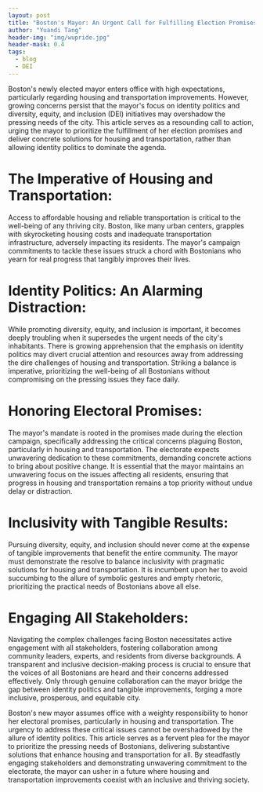 ```yaml
---
layout: post
title: "Boston's Mayor: An Urgent Call for Fulfilling Election Promises on Housing and Transportation, Beyond Identity Politics"
author: "Yuandi Tang"
header-img: "img/wupride.jpg"
header-mask: 0.4
tags:
  - blog
  - DEI
---
```


Boston's newly elected mayor enters office with high expectations, particularly regarding housing and transportation improvements. However, growing concerns persist that the mayor's focus on identity politics and diversity, equity, and inclusion (DEI) initiatives may overshadow the pressing needs of the city. This article serves as a resounding call to action, urging the mayor to prioritize the fulfillment of her election promises and deliver concrete solutions for housing and transportation, rather than allowing identity politics to dominate the agenda.

# The Imperative of Housing and Transportation:
Access to affordable housing and reliable transportation is critical to the well-being of any thriving city. Boston, like many urban centers, grapples with skyrocketing housing costs and inadequate transportation infrastructure, adversely impacting its residents. The mayor's campaign commitments to tackle these issues struck a chord with Bostonians who yearn for real progress that tangibly improves their lives.

# Identity Politics: An Alarming Distraction:
While promoting diversity, equity, and inclusion is important, it becomes deeply troubling when it supersedes the urgent needs of the city's inhabitants. There is growing apprehension that the emphasis on identity politics may divert crucial attention and resources away from addressing the dire challenges of housing and transportation. Striking a balance is imperative, prioritizing the well-being of all Bostonians without compromising on the pressing issues they face daily.

# Honoring Electoral Promises:
The mayor's mandate is rooted in the promises made during the election campaign, specifically addressing the critical concerns plaguing Boston, particularly in housing and transportation. The electorate expects unwavering dedication to these commitments, demanding concrete actions to bring about positive change. It is essential that the mayor maintains an unwavering focus on the issues affecting all residents, ensuring that progress in housing and transportation remains a top priority without undue delay or distraction.

# Inclusivity with Tangible Results:
Pursuing diversity, equity, and inclusion should never come at the expense of tangible improvements that benefit the entire community. The mayor must demonstrate the resolve to balance inclusivity with pragmatic solutions for housing and transportation. It is incumbent upon her to avoid succumbing to the allure of symbolic gestures and empty rhetoric, prioritizing the practical needs of Bostonians above all else.

# Engaging All Stakeholders:
Navigating the complex challenges facing Boston necessitates active engagement with all stakeholders, fostering collaboration among community leaders, experts, and residents from diverse backgrounds. A transparent and inclusive decision-making process is crucial to ensure that the voices of all Bostonians are heard and their concerns addressed effectively. Only through genuine collaboration can the mayor bridge the gap between identity politics and tangible improvements, forging a more inclusive, prosperous, and equitable city.

Boston's new mayor assumes office with a weighty responsibility to honor her electoral promises, particularly in housing and transportation. The urgency to address these critical issues cannot be overshadowed by the allure of identity politics. This article serves as a fervent plea for the mayor to prioritize the pressing needs of Bostonians, delivering substantive solutions that enhance housing and transportation for all. By steadfastly engaging stakeholders and demonstrating unwavering commitment to the electorate, the mayor can usher in a future where housing and transportation improvements coexist with an inclusive and thriving society.
